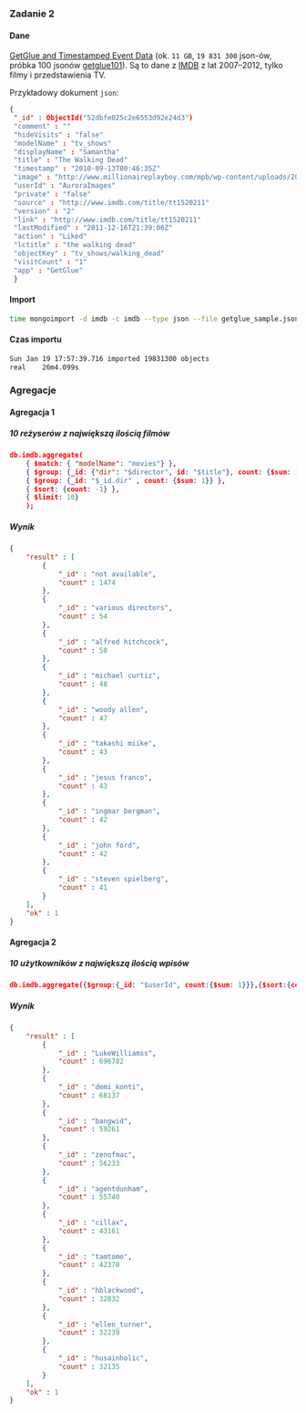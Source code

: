 ### Zadanie 2

#### Dane
[GetGlue and Timestamped Event Data](http://getglue-data.s3.amazonaws.com/getglue_sample.tar.gz) (ok. `11 GB`, `19 831 300` json-ów, próbka 100 jsonów [getglue101](https://github.com/nosql/aggregations-2/blob/master/data/wbzyl/getglue101.json)). Są to dane z [IMDB](http://www.imdb.com/) z lat 2007–2012, tylko filmy i przedstawienia TV. 

Przykładowy dokument `json`:

```json
{
 "_id" : ObjectId("52dbfe025c2e6553d92e24d3")
 "comment" : ""
 "hideVisits" : "false"
 "modelName" : "tv_shows"
 "displayName" : "Samantha"
 "title" : "The Walking Dead"
 "timestamp" : "2010-09-13T00:46:35Z"
 "image" : "http://www.millionaireplayboy.com/mpb/wp-content/uploads/2010/07/StruzanWalkingDead-thumb-550x815-43429.jpeg"
 "userId" : "AuroraImages"
 "private" : "false"
 "source" : "http://www.imdb.com/title/tt1520211"
 "version" : "2"
 "link" : "http://www.imdb.com/title/tt1520211"
 "lastModified" : "2011-12-16T21:39:06Z"
 "action" : "Liked"
 "lctitle" : "the walking dead"
 "objectKey" : "tv_shows/walking_dead"
 "visitCount" : "1"
 "app" : "GetGlue"
 }
```

#### Import

```sh
time mongoimport -d imdb -c imdb --type json --file getglue_sample.json
```

#### Czas importu
```sh
Sun Jan 19 17:57:39.716 imported 19831300 objects
real	26m4.099s
```

### Agregacje

#### Agregacja 1

##### 10 reżyserów z największą ilością filmów
```json
db.imdb.aggregate( 
    { $match: { "modelName": "movies"} },
    { $group: {_id: {"dir": "$director", id: "$title"}, count: {$sum: 1}} },
    { $group: {_id: "$_id.dir" , count: {$sum: 1}} },
    { $sort: {count: -1} },
    { $limit: 10} 
    );
```

##### Wynik
```json
{
	"result" : [
		{
			"_id" : "not available",
			"count" : 1474
		},
		{
			"_id" : "various directors",
			"count" : 54
		},
		{
			"_id" : "alfred hitchcock",
			"count" : 50
		},
		{
			"_id" : "michael curtiz",
			"count" : 48
		},
		{
			"_id" : "woody allen",
			"count" : 47
		},
		{
			"_id" : "takashi miike",
			"count" : 43
		},
		{
			"_id" : "jesus franco",
			"count" : 43
		},
		{
			"_id" : "ingmar bergman",
			"count" : 42
		},
		{
			"_id" : "john ford",
			"count" : 42
		},
		{
			"_id" : "steven spielberg",
			"count" : 41
		}
	],
	"ok" : 1
}
```

#### Agregacja 2

##### 10 użytkowników z największą ilością wpisów
```json
db.imdb.aggregate({$group:{_id: "$userId", count:{$sum: 1}}},{$sort:{count: -1}},{$limit: 10});
```

##### Wynik
```json
{
	"result" : [
		{
			"_id" : "LukeWilliamss",
			"count" : 696782
		},
		{
			"_id" : "demi_konti",
			"count" : 68137
		},
		{
			"_id" : "bangwid",
			"count" : 59261
		},
		{
			"_id" : "zenofmac",
			"count" : 56233
		},
		{
			"_id" : "agentdunham",
			"count" : 55740
		},
		{
			"_id" : "cillax",
			"count" : 43161
		},
		{
			"_id" : "tamtomo",
			"count" : 42378
		},
		{
			"_id" : "hblackwood",
			"count" : 32832
		},
		{
			"_id" : "ellen_turner",
			"count" : 32239
		},
		{
			"_id" : "husainholic",
			"count" : 32135
		}
	],
	"ok" : 1
}
```